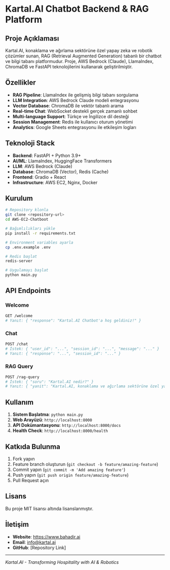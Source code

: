 # Kartal.AI Chatbot Backend & RAG Platform

## Proje Açıklaması

Kartal.AI, konaklama ve ağırlama sektörüne özel yapay zeka ve robotik çözümler sunan, RAG (Retrieval Augmented Generation) tabanlı bir chatbot ve bilgi tabanı platformudur. Proje, AWS Bedrock (Claude), LlamaIndex, ChromaDB ve FastAPI teknolojilerini kullanarak geliştirilmiştir.

## Özellikler

- **RAG Pipeline**: LlamaIndex ile gelişmiş bilgi tabanı sorgulama
- **LLM Integration**: AWS Bedrock Claude modeli entegrasyonu
- **Vector Database**: ChromaDB ile vektör tabanlı arama
- **Real-time Chat**: WebSocket destekli gerçek zamanlı sohbet
- **Multi-language Support**: Türkçe ve İngilizce dil desteği
- **Session Management**: Redis ile kullanıcı oturum yönetimi
- **Analytics**: Google Sheets entegrasyonu ile etkileşim logları

## Teknoloji Stack

- **Backend**: FastAPI + Python 3.9+
- **AI/ML**: LlamaIndex, HuggingFace Transformers
- **LLM**: AWS Bedrock (Claude)
- **Database**: ChromaDB (Vector), Redis (Cache)
- **Frontend**: Gradio + React
- **Infrastructure**: AWS EC2, Nginx, Docker

## Kurulum

```bash
# Repository klonla
git clone <repository-url>
cd AWS-EC2-Chatboot

# Bağımlılıkları yükle
pip install -r requirements.txt

# Environment variables ayarla
cp .env.example .env

# Redis başlat
redis-server

# Uygulamayı başlat
python main.py
```

## API Endpoints

### Welcome
```bash
GET /welcome
# Yanıt: { "response": "Kartal.AI Chatbot'a hoş geldiniz!" }
```

### Chat
```bash
POST /chat
# İstek: { "user_id": "...", "session_id": "...", "message": "..." }
# Yanıt: { "response": "...", "session_id": "..." }
```

### RAG Query
```bash
POST /rag-query
# İstek: { "soru": "Kartal.AI nedir?" }
# Yanıt: { "yanit": "Kartal.AI, konaklama ve ağırlama sektörüne özel yapay zeka..." }
```

## Kullanım

1. **Sistem Başlatma**: `python main.py`
2. **Web Arayüzü**: `http://localhost:8000`
3. **API Dokümantasyonu**: `http://localhost:8000/docs`
4. **Health Check**: `http://localhost:8000/health`

## Katkıda Bulunma

1. Fork yapın
2. Feature branch oluşturun (`git checkout -b feature/amazing-feature`)
3. Commit yapın (`git commit -m 'Add amazing feature'`)
4. Push yapın (`git push origin feature/amazing-feature`)
5. Pull Request açın

## Lisans

Bu proje MIT lisansı altında lisanslanmıştır.

## İletişim

- **Website**: https://www.bahadir.ai
- **Email**: info@kartal.ai
- **GitHub**: [Repository Link]

---

*Kartal.AI - Transforming Hospitality with AI & Robotics*
